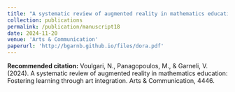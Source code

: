 ```yaml
---
title: "A systematic review of augmented reality in mathematics education: Fostering learning through art integration"
collection: publications
permalink: /publication/manuscript18
date: 2024-11-20
venue: 'Arts & Communication'
paperurl: 'http://bgarnb.github.io/files/dora.pdf'
---
```


<b> Recommended citation:</b> Voulgari, N., Panagopoulos, M., & Garneli, V. (2024). A systematic review of augmented reality in mathematics education: Fostering learning through art integration. Arts & Communication, 4446.
